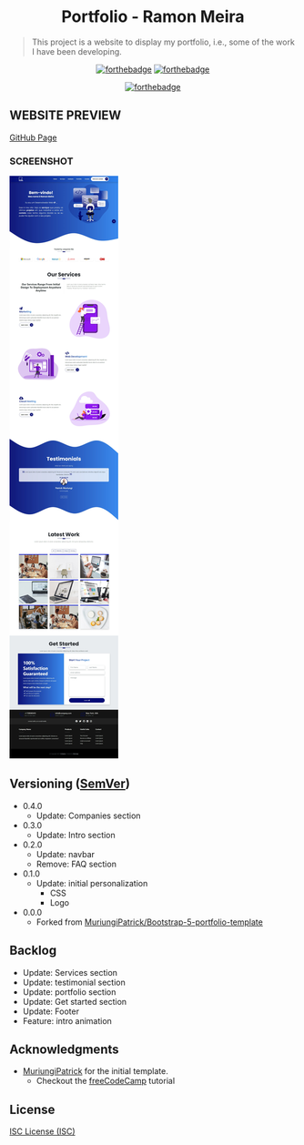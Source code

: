 <h1 align="center">Portfolio - Ramon Meira</h1>

> This project is a website to display my portfolio, i.e., some of the work I have been developing.

<div align="center">

[![forthebadge](https://forthebadge.com/images/badges/uses-html.svg)](https://forthebadge.com)
[![forthebadge](https://forthebadge.com/images/badges/uses-css.svg)](https://forthebadge.com)

[![forthebadge](https://forthebadge.com/images/badges/made-with-javascript.svg)](https://forthebadge.com)

</div>

## WEBSITE PREVIEW

[GitHub Page](ramonmeira.github.io/portfolio)

### SCREENSHOT

![Fullscreenshot](site.jpeg)

<!-- ## 🛠 Instalação

```sh
 npm i
 npm run compile:sass
``` -->

## Versioning ([SemVer](http://semver.org/))

-   0.4.0
    -   Update: Companies section
-   0.3.0
    -   Update: Intro section
-   0.2.0
    -   Update: navbar
    -   Remove: FAQ section
-   0.1.0
    -   Update: initial personalization
        -   CSS
        -   Logo
-   0.0.0
    -   Forked from [MuriungiPatrick/Bootstrap-5-portfolio-template](https://github.com/MuriungiPatrick/Bootstrap-5-portfolio-template)

## Backlog

-   Update: Services section
-   Update: testimonial section
-   Update: portfolio section
-   Update: Get started section
-   Update: Footer
-   Feature: intro animation

## Acknowledgments

-   [MuriungiPatrick](https://github.com/MuriungiPatrick) for the initial template.
    -   Checkout the [freeCodeCamp](https://www.freecodecamp.org/news/learn-bootstrap-5-and-sass-by-building-a-portfolio-website/) tutorial

## License

[ISC License (ISC)](https://opensource.org/licenses/ISC)
